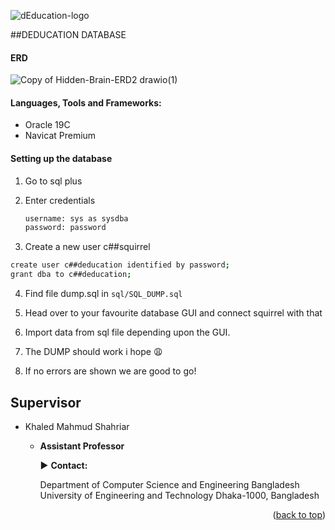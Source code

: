 ![dEducation-logo](https://user-images.githubusercontent.com/62663759/187912013-d1653a15-833a-4102-9091-0c9aa96b8505.png)

##DEDUCATION DATABASE

#### ERD

![Copy of Hidden-Brain-ERD2 drawio(1)](https://user-images.githubusercontent.com/62663759/187882258-1113fcee-3f99-48c1-94b5-bcc7544dcc7d.png)

#### Languages, Tools and Frameworks:<a name="tools"></a>

- Oracle 19C
- Navicat Premium

#### Setting up the database

1. Go to sql plus

2. Enter credentials

   ```sh
   username: sys as sysdba
   password: password
   ```

3. Create a new user c##squirrel

```sh
create user c##deducation identified by password;
grant dba to c##deducation;
```

4. Find file dump.sql in `sql/SQL_DUMP.sql`

5. Head over to your favourite database GUI and connect squirrel with that

6. Import data from sql file depending upon the GUI.

7. The DUMP should work i hope 😩

8. If no errors are shown we are good to go!

## Supervisor

- Khaled Mahmud Shahriar

  - **Assistant Professor**

    :arrow_forward: **Contact:**

    Department of Computer Science and Engineering
    Bangladesh University of Engineering and Technology
    Dhaka-1000, Bangladesh

<p align="right">(<a href="#top">back to top</a>)</p>
